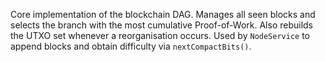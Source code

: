 Core implementation of the blockchain DAG. Manages all seen blocks and selects
the branch with the most cumulative Proof-of-Work. Also rebuilds the UTXO set
whenever a reorganisation occurs. Used by `NodeService` to append blocks and
obtain difficulty via `nextCompactBits()`.
